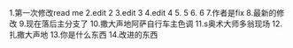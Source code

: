 1.第一次修改read me 
2.edit 2
3.edit 3
4.edit 4
5. 5
6. 6
7.作者是fix
8.最新的修改
9.现在落后主分支了
10.撒大声地阿萨自行车主色调
11.s奥术大师多翁现场
12.扎撒大声地 
13.你是什么东西
14.改进的东西
